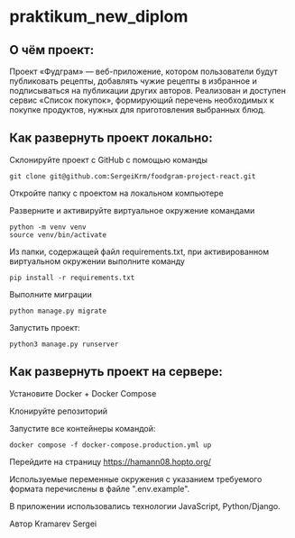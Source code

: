 # praktikum_new_diplom
## О чём проект:
Проект «Фудграм» — веб-приложение, котором пользователи будут публиковать рецепты, добавлять чужие рецепты в избранное и подписываться на публикации других авторов. Реализован и доступен сервис «Список покупок», формирующий перечень необходимых к покупке продуктов, нужных для приготовления выбранных блюд.


## Как развернуть проект локально:
Склонируйте проект с GitHub с помощью команды
```
git clone git@github.com:SergeiKrm/foodgram-project-react.git
```
Откройте папку с проектом на локальном компьютере

Разверните и активируйте виртуальное окружение командами
```
python -m venv venv
source venv/bin/activate
```

Из папки, содержащей файл requirements.txt, при активированном виртуальном окружении выполните команду
```
pip install -r requirements.txt
```

Выполните миграции
```
python manage.py migrate
```
Запустить проект:
```
python3 manage.py runserver
```



## Как развернуть проект на сервере:

Установите Docker + Docker Compose

Клонируйте репозиторий

Запустите все контейнеры командой:
```
docker compose -f docker-compose.production.yml up
```
Перейдите на страницу https://hamann08.hopto.org/

Используемые переменные окружения c указанием требуемого формата перечислены в файле ".env.example".


В приложении использовались технологии JavaScript, Python/Django.

Автор Kramarev Sergei
